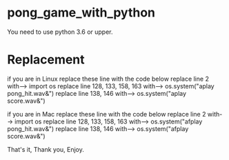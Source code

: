 # pong_game_with_python
You need to use python 3.6 or upper.

# Replacement
if you are in Linux replace these line with the code below
replace line 2 with--> import os
replace line 128, 133, 158, 163 with--> os.system("aplay pong_hit.wav&")
replace line 138, 146 with--> os.system("aplay score.wav&")
    

if you are in Mac replace these line with the code below
replace line 2 with--> import os
replace line 128, 133, 158, 163 with--> os.system("afplay pong_hit.wav&")
replace line 138, 146 with--> os.system("afplay score.wav&")
  
  
That's it, Thank you, Enjoy.
